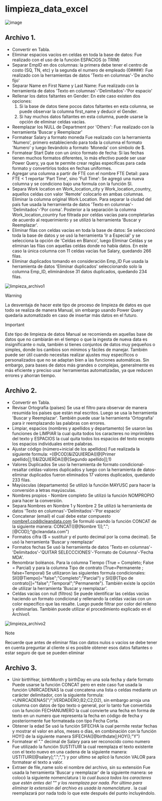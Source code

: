# limpieza_data_excel

![image](https://github.com/user-attachments/assets/be58b0c3-a7d3-46c2-8fdb-785d31712d97)

## Archivo 1.

- Convertir en Tabla.
- Eliminar espacios vacíos en celdas en toda la base de datos:
	Fue realizado con el uso de la función ESPACIOS (o TRIM)
- Separar EmpID en dos columnas: la primera debe tener el centro de costo (SQ, TN, etc) y la segunda el numero de empleado (0####):
	Fue realizado con la herramientas de datos 'Texto en columnas'-'De ancho fijo'
- Separar Name en First Name y Last Name:
	Fue realizado con la herramienta de datos 'Texto en columnas'-'Delimitados'-'Por espacio'
- Rellenar los datos faltantes en Gender:
	En este caso existen dos opciones:
	1. Si la base de datos tiene pocos datos faltantes en esta columna, se puede observar la columna first_name y deducir el Gender.
	2. Si hay muchos datos faltantes en esta columna, puede usarse la opción de eliminar celdas vacías.
- Reemplazar los NULL de Department por 'Others':
	Fue realizado con la herramienta 'Buscar y Reemplazar'
- Formatear Salary a formato moneda
	Fue realizado con la herramienta 'Numero', primero estableciendo para toda la columna el formato 'Numero' y luego llevándolo a formato 'Moneda' con símbolo de $.
- Formatear Start Date con un único formato de fecha:
	Si las fechas tienen muchos formatos diferentes, lo más efectivo puede ser usar Power Query, ya que te permite crear reglas específicas para cada formato y convertirlos todos en fechas uniformes.
- Agregar una columna a partir de FTE con el nombre FTE Detail: para FTE < 1 reportar 'Part Time', sino 'Full Time':
	Se agregó una nueva columna y se condiciono bajo una formula con la función SI.
- Separa Work location en Work_location_city y Work_location_country, aquellos celdas con valor 'Remote' colocarlo en ambas columnas. Eliminar la columna original Work Location.
	Para separar la ciudad del país fue usada la herramienta de datos 'Texto en columnas'-'Delimitados'-'Por coma'. Posterior a la separación la columna Work_location_country fue filtrada por celdas vacías para completarlas de acuerdo al requerimiento y se utilizó la herramienta 'Buscar y Reemplazar'.	
- Eliminar filas con celdas vacías en toda la base de datos:
	Se seleccionó toda la base de datos y se usó la herramienta 'Ir a Especial' y se selecciona la opción de 'Celdas en Blanco', luego Eliminar Celdas y se eliminan las filas con aquellas celdas donde no había datos. En este caso la única columna con 11 celdas vacías fue Salary, quedando 266 filas.
- Eliminar duplicados tomando en consideración Emp_ID
	Fue usada la herramienta de datos 'Eliminar duplicados' seleccionando solo la columna Emp_ID, eliminándose 31 datos duplicados, quedando 234 filas.

![limpieza_archivo1](https://github.com/user-attachments/assets/c3b7443c-5563-47c3-89a5-dad90c1aaf4e)

> [!WARNING]
> La desventaja de hacer este tipo de proceso de limpieza de datos es que todo se realiza de manera Manual, sin embargo usando Power Query quedaría automatizado en caso de insertar más datos en el futuro.

> [!IMPORTANT]
> Este tipo de limpieza de datos Manual se recomienda en aquellas base de datos que no cambiarán en el tiempo o que la ingesta de nueva data es insignificante o nula, también si tienes conjuntos de datos muy pequeños o simples, donde los cambios son mínimos y fáciles de manejar. También puede ser útil cuando necesitas realizar ajustes muy específicos o personalizados que no se adaptan bien a las funciones automáticas. Sin embargo, para bases de datos más grandes o complejas, generalmente es más eficiente y preciso usar herramientas automatizadas, ya que reducen errores y ahorran tiempo.


## Archivo 2.

- Convertir en Tabla.
- Revisar Ortografía (países)
	Se usa el filtro para observar de manera resumida los países que están mal escritos. Luego se usa la herramienta 'Buscar y Reemplazar'. También puede usar la herramienta 'Ortografía' para ir reemplazando las palabras con errores.
- Limpiar, espacios (nombres y apellidos y departamento)
	Se usaron las funciones de LIMPIAR la cual quita todos los caracteres no imprimibles del texto y ESPACIOS la cual quita todos los espacios del texto excepto los espacios individuales entre palabras.
- Ajustar código (número+inicial de los apellidos)
	Fue realizada la siguiente formula: =[@COD]&IZQUIERDA([@[Primer apellido]];1)&IZQUIERDA([@[Segundo apellido]];1)
- Valores Duplicados
	Se uso la herramienta de formato condicional-resaltar celdas-valores duplicados y luego con la herramienta de datos-eliminar duplicados fueron eliminados 17 valores duplicados, quedando 233 filas.
- Mayúsculas (departamento)
	Se utilizó la función MAYUSC para hacer la conversión a letras mayúsculas.
- Nombres propios - Nombre completo
	Se utilizó la función NOMPROPIO para hacer la conversión.
- Separa Nombres en Nombre 1 y Nombre 2
	Se utilizó la herramienta de datos 'Texto en columnas'-'Delimitados'-'Por espacio'
- Concatenar (email) el cual debe estar compuesto nombre1.cod@cleandata.com
	Se formuló usando la función CONCAT de la siguiente manera: CONCAT([@[Nombre 1]];".";[@COD];"@cleandata.com")
- Formatos cifra ($ = sustituir y el punto decimal por la coma decimal).
	Se usó la herramienta 'Buscar y reemplazar'
- Formatos fechas
	Se usó la herramienta de datos 'Texto en columnas'-'Delimitados'-'QUITAR SELECCCIONES'-'Formato de Columna'-'Fecha MDA'.
- Renombrar boléanos. Para la columna Tiempo (True = Completo; False = Parcial) y para la columna Tipo de contrato  (True=Permanente ; false=Temporal)
	Se utilizaron las siguientes formula condicionales: SI([@Tiempo]="false";"Completo";"Parcial") y SI([@[Tipo de contrato]]="false";"Temporal";"Permanente"). También existe la opción de utilizar la herramienta 'Buscar y reemplazar'.
- Celdas vacías con null (filtros)
	Se puede identificar las celdas vacías haciendo un formato condicional y rellenando la celdas vacías con un color específico que las resalte. Luego puede filtrar por color del relleno y eliminarlas. 
	También puede utilizar el procedimiento explicado en el Archivo1.

![limpieza_archivo2](https://github.com/user-attachments/assets/58bd3739-de88-450e-81fe-984e750bfb31)

> [!NOTE]
> Recuerde que antes de eliminar filas con datos nulos o vacíos se debe tener en cuenta preguntar al cliente si es posible obtener esos datos faltantes o estar seguro de que se pueden eliminar

## Archivo 3.

- Unir birthYear, birthMonth y birthDay en una sola fecha y darle formato
	Puede usarse la función CONCAT pero en este caso fue usada la función UNIRCADENAS la cual concatena una lista o celdas mediante un carácter delimitador, con la siguiente formula: =UNIRCADENAS("/";VERDADERO;B2;C2;D2), sin embargo arroja una columna con datos de tipo texto o general, por lo tanto fue convertida con la función FECHANUMERO la cual convierte una fecha en forma de texto en un numero que representa la fecha en código de fecha y posteriormente fue formateada con tipo Fecha Corta.
- Obtener la edad
	Se usó la función SIFECHA la cual permite restar fechas y mostrar el valor en años, meses o días, en combinación con la función HOY() de la siguiente manera SIFECHA([@birthdate];HOY();"Y") 
- Formatear el "." decimal de Salary para ser reconocido como numero
	Fue utilizado la función SUSTITUIR la cual reemplaza el texto existente con el texto nuevo en una cadena de la siguiente manera: USTITUIR([@salary];".";",") y por ultimo se aplicó la función VALOR para formatear el texto a valor.
- Extraer de file_name solo el nombre del archivo, sin su extensión
	Fue usada la herramienta 'Buscar y reemplazar' de la siguiente manera: se colocó la siguiente nomenclatura *\ la cual busca todos los caracteres que estén antes del "\" y los reemplaza por nada. Por último para eliminar la extensión del archivo es usada la nomenclatura .* la cual reemplazará por nada todo lo que este después del punto incluyéndolo.
